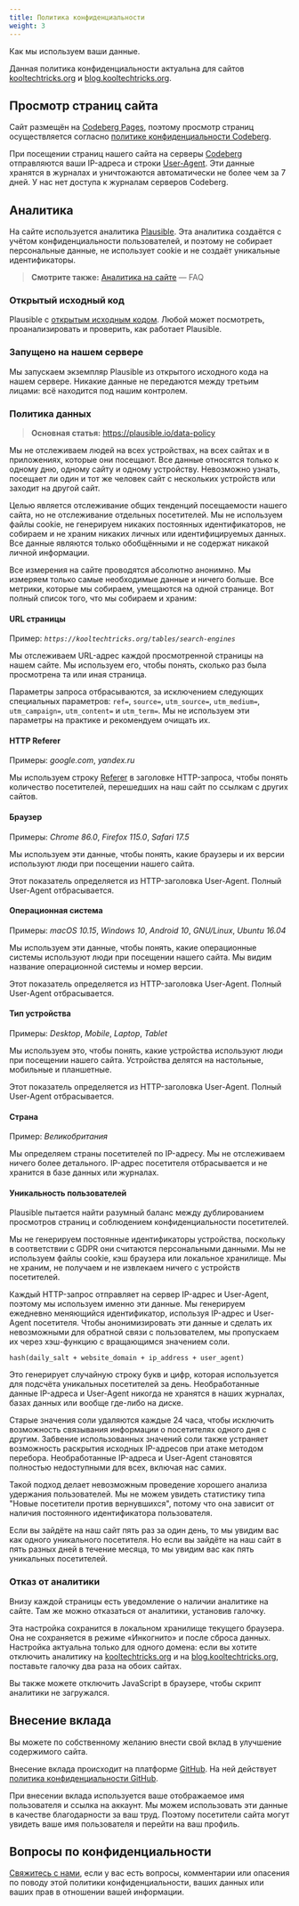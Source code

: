 ```yaml
---
title: Политика конфиденциальности
weight: 3
---
```


Как мы используем ваши данные.

<!--more-->

Данная политика конфиденциальности актуальна для сайтов [kooltechtricks.org] и
[blog.kooltechtricks.org].

[kooltechtricks.org]: https://kooltechtricks.org
[blog.kooltechtricks.org]: https://blog.kooltechtricks.org

## Просмотр страниц сайта

Сайт размещён на [Codeberg Pages], поэтому просмотр страниц осуществляется
согласно [политике конфиденциальности Codeberg].

При посещении страниц нашего сайта на серверы [Codeberg] отправляются ваши
IP-адреса и строки [User-Agent]. Эти данные хранятся в журналах и уничтожаются
автоматически не более чем за 7 дней. У нас нет доступа к журналам серверов
Codeberg.

[Codeberg Pages]: https://codeberg.page
[политике конфиденциальности Codeberg]: https://codeberg.org/Codeberg/org/src/branch/main/PrivacyPolicy.md
[Codeberg]: https://codeberg.org
[User-Agent]: https://en.wikipedia.org/wiki/User-Agent_header

## Аналитика

На сайте используется аналитика [Plausible]. Эта аналитика создаётся с учётом
конфиденциальности пользователей, и поэтому не собирает персональные данные,
не использует cookie и не создаёт уникальные идентификаторы.

> **Смотрите также:** [Аналитика на сайте](/faq/analytics) — FAQ

[Plausible]: https://plausible.io

### Открытый исходный код

Plausible с [открытым исходным кодом](https://github.com/plausible/analytics).
Любой может посмотреть, проанализировать и проверить, как работает Plausible.

### Запущено на нашем сервере

Мы запускаем экземпляр Plausible из открытого исходного кода на нашем сервере.
Никакие данные не передаются между третьим лицами: всё находится под нашим
контролем.

### Политика данных

> **Основная статья:** https://plausible.io/data-policy

Мы не отслеживаем людей на всех устройствах, на всех сайтах и в приложениях,
которые они посещают. Все данные относятся только к одному дню, одному сайту и
одному устройству. Невозможно узнать, посещает ли один и тот же человек сайт с
нескольких устройств или заходит на другой сайт.

Целью является отслеживание общих тенденций посещаемости нашего сайта, но не
отслеживание отдельных посетителей. Мы не используем файлы cookie, не генерируем
никаких постоянных идентификаторов, не собираем и не храним никаких личных или
идентифицируемых данных. Все данные являются только обобщёнными и не содержат
никакой личной информации.

Все измерения на сайте проводятся абсолютно анонимно. Мы измеряем только самые
необходимые данные и ничего больше. Все метрики, которые мы собираем, умещаются
на одной странице. Вот полный список того, что мы собираем и храним:

#### URL страницы

Пример: _`https://kooltechtricks.org/tables/search-engines`_

Мы отслеживаем URL-адрес каждой просмотренной страницы на нашем сайте. Мы
используем его, чтобы понять, сколько раз была просмотрена та или иная страница.

Параметры запроса отбрасываются, за исключением следующих специальных
параметров: `ref=`, `source=`, `utm_source=`, `utm_medium=`, `utm_campaign=`,
`utm_content=` и `utm_term=`. Мы не используем эти параметры на практике и
рекомендуем очищать их.

#### HTTP Referer

Примеры: _google.com_, _yandex.ru_

Мы используем строку [Referer] в заголовке HTTP-запроса, чтобы понять количество
посетителей, перешедших на наш сайт по ссылкам с других сайтов.

[Referer]: https://developer.mozilla.org/en-US/docs/Web/HTTP/Headers/Referer

#### Браузер

Примеры: _Chrome 86.0_, _Firefox 115.0_, _Safari 17.5_

Мы используем эти данные, чтобы понять, какие браузеры и их версии используют
люди при посещении нашего сайта.

Этот показатель определяется из HTTP-заголовка User-Agent. Полный User-Agent
отбрасывается.

#### Операционная система

Примеры: _macOS 10.15_, _Windows 10_, _Android 10_, _GNU/Linux_, _Ubuntu 16.04_

Мы используем эти данные, чтобы понять, какие операционные системы используют
люди при посещении нашего сайта. Мы видим название операционной системы и номер
версии.

Этот показатель определяется из HTTP-заголовка User-Agent. Полный User-Agent
отбрасывается.

#### Тип устройства

Примеры: _Desktop_, _Mobile_, _Laptop_, _Tablet_

Мы используем это, чтобы понять, какие устройства используют люди при посещении
нашего сайта. Устройства делятся на настольные, мобильные и планшетные.

Этот показатель определяется из HTTP-заголовка User-Agent. Полный User-Agent
отбрасывается.

#### Страна

Пример: _Великобритания_

Мы определяем страны посетителей по IP-адресу. Мы не отслеживаем ничего более
детального. IP-адрес посетителя отбрасывается и не хранится в базе данных или
журналах.

#### Уникальность пользователей

Plausible пытается найти разумный баланс между дублированием просмотров страниц
и соблюдением конфиденциальности посетителей.

Мы не генерируем постоянные идентификаторы устройства, поскольку в соответствии
с GDPR они считаются персональными данными. Мы не используем файлы cookie, кэш
браузера или локальное хранилище. Мы не храним, не получаем и не извлекаем
ничего с устройств посетителей.

Каждый HTTP-запрос отправляет на сервер IP-адрес и User-Agent, поэтому мы
используем именно эти данные. Мы генерируем ежедневно меняющийся идентификатор,
используя IP-адрес и User-Agent посетителя. Чтобы анонимизировать эти данные и
сделать их невозможными для обратной связи с пользователем, мы пропускаем их
через хэш-функцию с вращающимся значением соли.

    hash(daily_salt + website_domain + ip_address + user_agent)

Это генерирует случайную строку букв и цифр, которая используется для подсчёта
уникальных посетителей за день. Необработанные данные IP-адреса и User-Agent
никогда не хранятся в наших журналах, базах данных или вообще где-либо на диске.

Старые значения соли удаляются каждые 24 часа, чтобы исключить возможность
связывания информации о посетителях одного дня с другим. Забвение использованных
значений соли также устраняет возможность раскрытия исходных IP-адресов при
атаке методом перебора. Необработанные IP-адреса и User-Agent становятся
полностью недоступными для всех, включая нас самих.

Такой подход делает невозможным проведение хорошего анализа удержания
пользователей. Мы не можем увидеть статистику типа "Новые посетители против
вернувшихся", потому что она зависит от наличия постоянного идентификатора
пользователя.

Если вы зайдёте на наш сайт пять раз за один день, то мы увидим вас как одного
уникального посетителя. Но если вы зайдёте на наш сайт в пять разных дней в
течение месяца, то мы увидим вас как пять уникальных посетителей.

### Отказ от аналитики

Внизу каждой страницы есть уведомление о наличии аналитике на сайте. Там же
можно отказаться от аналитики, установив галочку.

Эта настройка сохранится в локальном хранилище текущего браузера. Она не
сохраняется в режиме «Инкогнито» и после сброса данных. Настройка актуальна
только для одного домена: если вы хотите отключить аналитику на
[kooltechtricks.org] и на [blog.kooltechtricks.org], поставьте галочку два раза
на обоих сайтах.

Вы также можете отключить JavaScript в браузере, чтобы скрипт аналитики не
загружался.

## Внесение вклада

Вы можете по собственному желанию внести свой вклад в улучшение содержимого
сайта.

Внесение вклада происходит на платформе [GitHub]. На ней действует
[политика конфиденциальности GitHub].

При внесении вклада используется ваше отображаемое имя пользователя и ссылка
на аккаунт. Мы можем использовать эти данные в качестве благодарности за ваш
труд. Поэтому посетители сайта могут увидеть ваше имя пользователя и перейти на
ваш профиль.

[GitHub]: https://github.com/KoolTechTricks/kooltechtricks.org
[Политика конфиденциальности GitHub]: https://docs.github.com/en/site-policy/privacy-policies/github-general-privacy-statement

## Вопросы по конфиденциальности

[Свяжитесь с нами](/about/contact), если у вас есть вопросы, комментарии или
опасения по поводу этой политики конфиденциальности, ваших данных или ваших прав
в отношении вашей информации.
